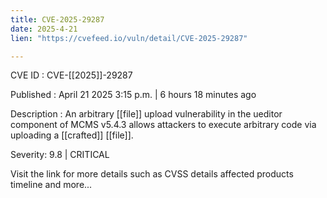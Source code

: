 ```yaml
---
title: CVE-2025-29287
date: 2025-4-21
lien: "https://cvefeed.io/vuln/detail/CVE-2025-29287"

---
```


CVE ID : CVE-[[2025]]-29287

Published :  April 21
2025
3:15 p.m. | 6 hours
18 minutes ago

Description : An arbitrary  [[file]] upload vulnerability in the ueditor component of MCMS v5.4.3 allows attackers to execute arbitrary code via uploading a  [[crafted]]  [[file]].

Severity: 9.8 | CRITICAL

Visit the link for more details
such as CVSS details
affected products
timeline
and more...
